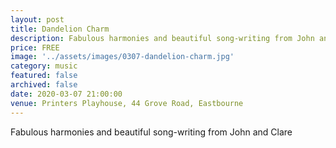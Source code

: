 ```yaml
---
layout: post
title: Dandelion Charm
description: Fabulous harmonies and beautiful song-writing from John and Clarecomedians welcome!
price: FREE
image: '../assets/images/0307-dandelion-charm.jpg'
category: music
featured: false
archived: false
date: 2020-03-07 21:00:00
venue: Printers Playhouse, 44 Grove Road, Eastbourne
---
```


Fabulous harmonies and beautiful song-writing from John and Clare